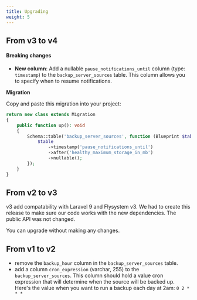 ```yaml
---
title: Upgrading
weight: 5
---
```


## From v3 to v4

#### Breaking changes

- **New column**: Add a nullable `pause_notifications_until` column (type: `timestamp`) to the `backup_server_sources` table. This column allows you to specify when to resume notifications. 

**Migration**

Copy and paste this migration into your project:

```php
return new class extends Migration
{
    public function up(): void
    {
        Schema::table('backup_server_sources', function (Blueprint $table) {
            $table
                ->timestamp('pause_notifications_until')
                ->after('healthy_maximum_storage_in_mb')
                ->nullable();
        });
    }
}

```

## From v2 to v3

v3 add compatability with Laravel 9 and Flysystem v3. We had to create this release to make sure our code works with the new dependencies. The public API was not changed.

You can upgrade without making any changes.

## From v1 to v2

- remove the `backup_hour` column in the `backup_server_sources` table.
- add a column `cron_expression` (varchar, 255) to the `backup_server_sources`. This column should hold a value cron expression that will determine when the source will be backed up. Here's the value when you want to run a backup each day at 2am:  `0 2 * * *`
